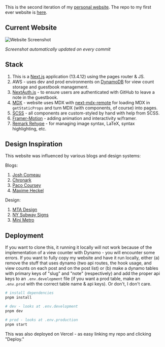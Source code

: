 This is the second iteration of my [personal website](https://charliemeyer.xyz). The repo to my first ever website is [here](https://github.com/charliemeyer2000/website).

## Current Website

![Website Screenshot](static/images/website-screenshot.png)

*Screenshot automatically updated on every commit*

## Stack

1. This is a [Next.js](https://nextjs.org/) application (13.4.12) using the pages router & JS.
1. AWS - uses dev and prod environments on [DynamoDB](https://aws.amazon.com/dynamodb/) for view count storage and guestbook management.
1. [NextAuth.js](https://next-auth.js.org/) - to ensure users are authenticated with GitHub to leave a note in the guestbook.
1. [MDX](https://mdxjs.com/) - website uses MDX with [next-mdx-remote](https://github.com/hashicorp/next-mdx-remote) for loading MDX in `getStaticProps` and turn MDX (with components, of course) into pages.
1. [SCSS](https://sass-lang.com/) - all components are custom-styled by hand with help from SCSS.
1. [Framer-Motion](https://www.framer.com/motion/) - adding animation and interactivity w/framer.
1. [Remark Rehype](https://github.com/remarkjs/remark-rehype) - for managing image syntax, LaTeX, syntax highlighting, etc.

## Design Inspiration

This website was influenced by various blogs and design systems:

Blogs:

1. [Josh Comeau](https://www.joshwcomeau.com/)
1. [Chronark](https://chronark.com)
1. [Paco Coursey](https://paco.me/)
1. [Maxime Heckel](https://blog.maximeheckel.com/)

Design:

1. [MTA Design](https://standardsmanual.com/products/nyctacompactedition)
1. [NY Subway Signs](https://i.etsystatic.com/6628690/r/il/c18acd/1909287421/il_fullxfull.1909287421_dofm.jpg)
1. [Mini Metro](https://www.google.com/search?q=mini+metro&source=lmns&bih=925&biw=1288&hl=en&sa=X&ved=2ahUKEwinqoeXybSCAxXlkokEHft9ApgQ0pQJKAB6BAgBEAI)

## Deployment

If you want to clone this, it running it locally will not work because of the implementation of a view counter with Dynamo - you will encounter some errors. If you want to fully copy my website and have it run locally, either (a) remove the stuff that uses dynamo (two api routes, the hook usage, and view counts on each post and on the post list) or (b) make a dynamo tables with primary keys of "slug" and "note" (respectively) and add the proper api keys to an `.env.development` file (if you want a prod table, make an `.env.prod` with the correct table name & api keys). Or don't, I don't care.

```bash
# install dependencies
pnpm install

# dev - looks at .env.development
pnpm dev

# prod - looks at .env.production
pnpm start
```

This was also deployed on Vercel - as easy linking my repo and clicking "Deploy."
